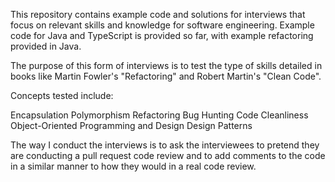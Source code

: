 This repository contains example code and solutions for interviews that focus on relevant skills and knowledge for software engineering. Example code for Java and TypeScript is provided so far, with example refactoring provided in Java.

The purpose of this form of interviews is to test the type of skills detailed in books like Martin Fowler's "Refactoring" and Robert Martin's "Clean Code".

Concepts tested include:

Encapsulation
Polymorphism
Refactoring
Bug Hunting
Code Cleanliness
Object-Oriented Programming and Design
Design Patterns

The way I conduct the interviews is to ask the interviewees to pretend they are conducting a pull request code review and to add comments to the code in a similar manner to how they would in a real code review.
